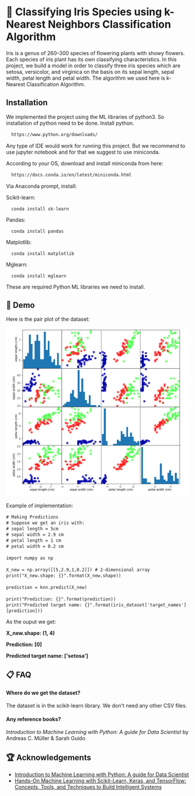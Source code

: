 
#  :cherry_blossom: Classifying Iris Species using k-Nearest Neighbors Classification Algorithm

Iris is a genus of 260–300 species of flowering plants with showy flowers. Each species of iris plant has its own classifying characteristics. In this project, we build a model in order to classify three iris species which are setosa, versicolor, and virginica on the basis on its sepal length, sepal width, petal length and petal width. The algorithm we used here is k-Nearest Classification Algorithm. 

## Installation

We implemented the project using the ML libraries of python3. So installation of python need to be done. Install python.
```bash
  https://www.python.org/downloads/
```
Any type of IDE would work for running this project. But we recommend to use jupyter notebook and for that we suggest to use miniconda.

According to your OS, download and install miniconda from here:
```bash
  https://docs.conda.io/en/latest/miniconda.html
```
Via Anaconda prompt, install:

Scikit-learn:
```
  conda install sk-learn
```
Pandas:
```
  conda install pandas
```
Matplotlib:
```
  conda install matplotlib
```
Mglearn:
```
  conda install mglearn
```
These are required Python ML libraries we need to install.
    
## :magnet: Demo

Here is the pair plot of the dataset:

![](plot.png)

Example of implementation:
```
# Making Predictions
# Suppose we get an iris with:
# sepal length = 5cm
# sepal width = 2.9 cm
# petal length = 1 cm
# petal width = 0.2 cm

import numpy as np

X_new = np.array([[5,2.9,1,0.2]]) # 2-dimensional array
print("X_new.shape: {}".format(X_new.shape))

prediction = knn.predict(X_new)

print("Prediction: {}".format(prediction))
print("Predicted target name: {}".format(iris_dataset['target_names'][prediction]))
```
As the ouput we get:

**X_new.shape: (1, 4)**

**Prediction: [0]**

**Predicted target name: ['setosa']**
## :clipboard: FAQ

#### Where do we get the dataset?

The dataset is in the scikit-learn library. We don't need any other CSV files.

#### Any reference books?

*Introduction to Machine Learning with Python: A guide for Data Scientist* by Andreas C. Müller & Sarah Guido

 
## :trophy: Acknowledgements

 - [Introduction to Machine Learning with Python: A guide for Data Scientist](https://www.oreilly.com/library/view/introduction-to-machine/9781449369880/)
 - [Hands-On Machine Learning with Scikit-Learn, Keras, and TensorFlow: Concepts, Tools, and Techniques to Build Intelligent Systems](https://www.amazon.com/Hands-Machine-Learning-Scikit-Learn-TensorFlow/dp/1492032646/ref=pd_lpo_14_t_0/141-7952228-5038400?_encoding=UTF8&pd_rd_i=1492032646&pd_rd_r=30f50b6e-e2a9-4168-825b-2d40581e3ce6&pd_rd_w=fawqF&pd_rd_wg=gEFlD&pf_rd_p=fb1e266d-b690-4b4f-b71c-bd35e5395976&pf_rd_r=4ETXQN6GG5BKM377KW2S&psc=1&refRID=4ETXQN6GG5BKM377KW2S)


  
